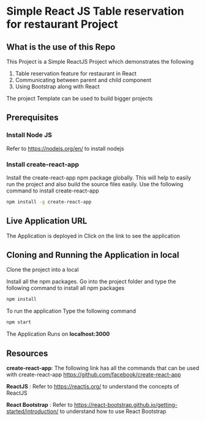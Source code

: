 # Simple React JS Table reservation for restaurant Project

## What is the use of this Repo

This Project is a Simple ReactJS Project which demonstrates the following
1. Table reservation feature for restaurant in React
2. Communicating between parent and child component
3. Using Bootstrap along with React


The project Template can be used to build bigger projects


## Prerequisites

### Install Node JS
Refer to https://nodejs.org/en/ to install nodejs

### Install create-react-app
Install the create-react-app npm package globally. This will help to easily run the project and also build the source files easily. Use the following command to install create-react-app

```bash
npm install -g create-react-app
```
## Live Application URL

The Application is deployed in 
Click on the link to see the application

## Cloning and Running the Application in local

Clone the project into a local

Install all the npm packages. Go into the project folder and type the following command to install all npm packages

```bash
npm install
```

To run the application Type the following command

```bash
npm start
```

The Application Runs on **localhost:3000**

## Resources

**create-react-app**: The following link has all the commands that can be used with create-react-app
https://github.com/facebook/create-react-app

**ReactJS** : Refer to https://reactjs.org/ to understand the concepts of ReactJS

**React Bootstrap** : Refer to https://react-bootstrap.github.io/getting-started/introduction/ to understand how to use React Bootstrap

